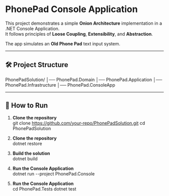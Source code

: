 # PhonePad Console Application

This project demonstrates a simple **Onion Architecture** implementation in a .NET Console Application.  
It follows principles of **Loose Coupling**, **Extensibility**, and **Abstraction**.  

The app simulates an **Old Phone Pad** text input system.

---

## 🛠 Project Structure
PhonePadSolution/
│── PhonePad.Domain
│── PhonePad.Application
│── PhonePad.Infrastructure
│── PhonePad.ConsoleApp


---

## 🚀 How to Run

1. **Clone the repository**  
   git clone https://github.com/your-repo/PhonePadSolution.git
   cd PhonePadSolution

2. **Clone the repository**  
    dotnet restore

3. **Build the solution**  
    dotnet build

4. **Run the Console Application**  
    dotnet run --project PhonePad.Console 

4. **Run the Console Application**  
    cd PhonePad.Tests
    dotnet test